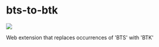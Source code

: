 bts-to-btk
=============

![](logo.png)

Web extension that replaces occurrences of 'BTS' with 'BTK'